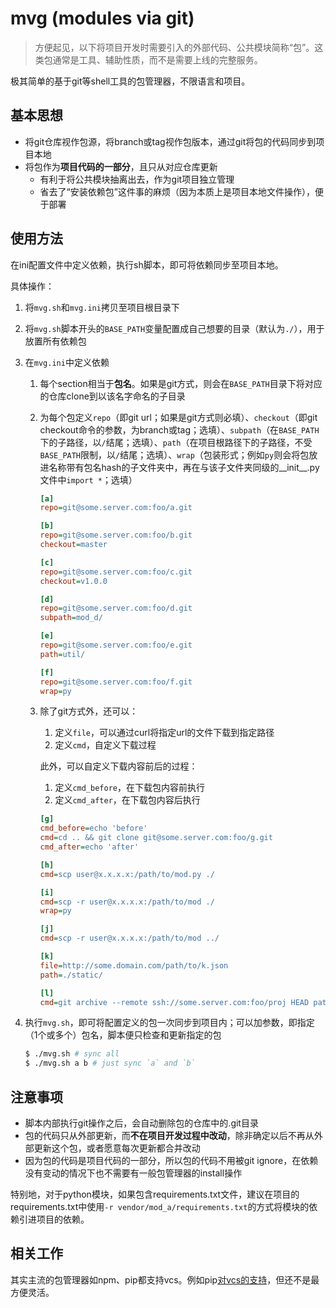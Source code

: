 # mvg (modules via git)

> 方便起见，以下将项目开发时需要引入的外部代码、公共模块简称“包”。这类包通常是工具、辅助性质，而不是需要上线的完整服务。

极其简单的基于git等shell工具的包管理器，不限语言和项目。

## 基本思想

* 将git仓库视作包源，将branch或tag视作包版本，通过git将包的代码同步到项目本地
* 将包作为**项目代码的一部分**，且只从对应仓库更新
  * 有利于将公共模块抽离出去，作为git项目独立管理
  * 省去了“安装依赖包”这件事的麻烦（因为本质上是项目本地文件操作），便于部署

## 使用方法

在ini配置文件中定义依赖，执行sh脚本，即可将依赖同步至项目本地。

具体操作：

1. 将`mvg.sh`和`mvg.ini`拷贝至项目根目录下
2. 将`mvg.sh`脚本开头的`BASE_PATH`变量配置成自己想要的目录（默认为`./`），用于放置所有依赖包
3. 在`mvg.ini`中定义依赖
    1. 每个section相当于**包名**。如果是git方式，则会在`BASE_PATH`目录下将对应的仓库clone到以该名字命名的子目录
    2. 为每个包定义`repo`（即git url；如果是git方式则必填）、`checkout`（即git checkout命令的参数，为branch或tag；选填）、`subpath`（在`BASE_PATH`下的子路径，以`/`结尾；选填）、`path`（在项目根路径下的子路径，不受`BASE_PATH`限制，以`/`结尾；选填）、`wrap`（包装形式；例如`py`则会将包放进名称带有包名hash的子文件夹中，再在与该子文件夹同级的__init__.py文件中`import *`；选填）

        ```ini
        [a]
        repo=git@some.server.com:foo/a.git
    
        [b]
        repo=git@some.server.com:foo/b.git
        checkout=master
    
        [c]
        repo=git@some.server.com:foo/c.git
        checkout=v1.0.0
    
        [d]
        repo=git@some.server.com:foo/d.git
        subpath=mod_d/
    
        [e]
        repo=git@some.server.com:foo/e.git
        path=util/
    
        [f]
        repo=git@some.server.com:foo/f.git
        wrap=py
        ```
    
    3. 除了git方式外，还可以：

        1. 定义`file`，可以通过curl将指定url的文件下载到指定路径
        1. 定义`cmd`，自定义下载过程

        此外，可以自定义下载内容前后的过程：

        1. 定义`cmd_before`，在下载包内容前执行
        1. 定义`cmd_after`，在下载包内容后执行

        ```ini
        [g]
        cmd_before=echo 'before'
        cmd=cd .. && git clone git@some.server.com:foo/g.git
        cmd_after=echo 'after'
    
        [h]
        cmd=scp user@x.x.x.x:/path/to/mod.py ./
    
        [i]
        cmd=scp -r user@x.x.x.x:/path/to/mod ./
        wrap=py
    
        [j]
        cmd=scp -r user@x.x.x.x:/path/to/mod ../
    
        [k]
        file=http://some.domain.com/path/to/k.json
        path=./static/

        [l]
        cmd=git archive --remote ssh://some.server.com:foo/proj HEAD path/to/l.py | tar xvz --strip-components 2
        ```

1. 执行`mvg.sh`，即可将配置定义的包一次同步到项目内；可以加参数，即指定（1个或多个）包名，脚本便只检查和更新指定的包

    ```bash
    $ ./mvg.sh # sync all
    $ ./mvg.sh a b # just sync `a` and `b`
    ```

## 注意事项

* 脚本内部执行git操作之后，会自动删除包的仓库中的.git目录
* 包的代码只从外部更新，而**不在项目开发过程中改动**，除非确定以后不再从外部更新这个包，或者愿意每次更新都合并改动
* 因为包的代码是项目代码的一部分，所以包的代码不用被git ignore，在依赖没有变动的情况下也不需要有一般包管理器的install操作

特别地，对于python模块，如果包含requirements.txt文件，建议在项目的requirements.txt中使用`-r vendor/mod_a/requirements.txt`的方式将模块的依赖引进项目的依赖。

## 相关工作

其实主流的包管理器如npm、pip都支持vcs。例如pip[对vcs的支持](https://pip.pypa.io/en/stable/reference/pip_install/#vcs-support)，但还不是最方便灵活。
